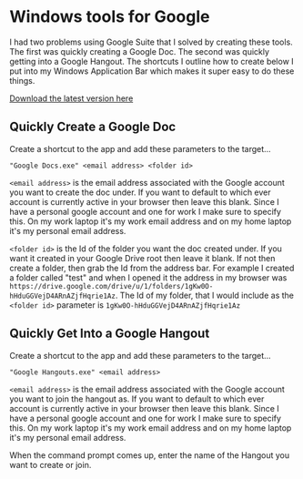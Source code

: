 # Windows tools for Google

I had two problems using Google Suite that I solved by creating these tools. The first was quickly creating a Google Doc. The second was quickly getting into a Google Hangout. The shortcuts I outline how to create below I put into my Windows Application Bar which makes it super easy to do these things.

[Download the latest version here](https://github.com/rushfrisby/win_google_tools/releases/latest)

## Quickly Create a Google Doc

Create a shortcut to the app and add these parameters to the target...

`"Google Docs.exe" <email address> <folder id>`

`<email address>` is the email address associated with the Google account you want to create the doc under. If you want to default to which ever account is currently active in your browser then leave this blank. Since I have a personal google account and one for work I make sure to specify this. On my work laptop it's my work email address and on my home laptop it's my personal email address.
  
`<folder id>` is the Id of the folder you want the doc created under. If you want it created in your Google Drive root then leave it blank. If not then create a folder, then grab the Id from the address bar. For example I created a folder called "test" and when I opened it the address in my browser was `https://drive.google.com/drive/u/1/folders/1gKw0O-hHduGGVejD4ARnAZjfHqrie1Az`. The Id of my folder, that I would include as the `<folder id>` parameter is `1gKw0O-hHduGGVejD4ARnAZjfHqrie1Az`

## Quickly Get Into a Google Hangout

Create a shortcut to the app and add these parameters to the target...

`"Google Hangouts.exe" <email address>`

`<email address>` is the email address associated with the Google account you want to join the hangout as. If you want to default to which ever account is currently active in your browser then leave this blank. Since I have a personal google account and one for work I make sure to specify this. On my work laptop it's my work email address and on my home laptop it's my personal email address.

When the command prompt comes up, enter the name of the Hangout you want to create or join.
